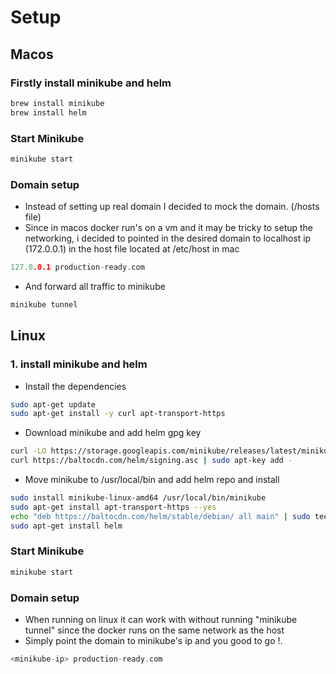 # Setup

## Macos

### Firstly install minikube and helm

```bash
brew install minikube
brew install helm
```

### Start Minikube

```bash
minikube start
```

### Domain setup

- Instead of setting up real domain I decided to mock the domain. (/hosts file)
- Since in macos docker run's on a vm and it may be tricky to setup the networking, i decided to pointed in the desired domain to localhost ip (172.0.0.1) in the host file located at /etc/host in mac

```go
127.0.0.1 production-ready.com
```

- And forward all traffic to minikube

```bash
minikube tunnel
```

## Linux

### 1. install minikube and helm

- Install the dependencies

```bash
sudo apt-get update
sudo apt-get install -y curl apt-transport-https
```

- Download minikube and add helm gpg key

```bash
curl -LO https://storage.googleapis.com/minikube/releases/latest/minikube-linux-amd64
curl https://baltocdn.com/helm/signing.asc | sudo apt-key add -
```

- Move minikube to /usr/local/bin and add helm repo and install

```bash
sudo install minikube-linux-amd64 /usr/local/bin/minikube
sudo apt-get install apt-transport-https --yes
echo "deb https://baltocdn.com/helm/stable/debian/ all main" | sudo tee /etc/apt/sources.list.d/helm-stable-debian.list
sudo apt-get install helm

```

### Start Minikube

```bash
minikube start
```

### Domain setup

- When running on linux it can work with without running "minikube tunnel" since the docker runs on the same network as the host
- Simply point the domain to minikube's ip and you good to go !.

```go
<minikube-ip> production-ready.com
```
